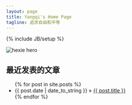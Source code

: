 ```yaml
---
layout: page
title: Yangqi's Home Page
tagline: 追求自由和平等
---
```

{% include JB/setup %}


![hexie hero](http://2.bp.blogspot.com/-Q565razl-6g/TbfxGGYQyLI/AAAAAAAACcw/gLn9vtyU2rQ/s1600/hexie.jpg)

## 最近发表的文章

<ul class="posts">
  {% for post in site.posts %}
    <li><span>{{ post.date | date_to_string }}</span> &raquo; <a href="{{ BASE_PATH }}{{ post.url }}">{{ post.title }}</a></li>
  {% endfor %}
</ul>


